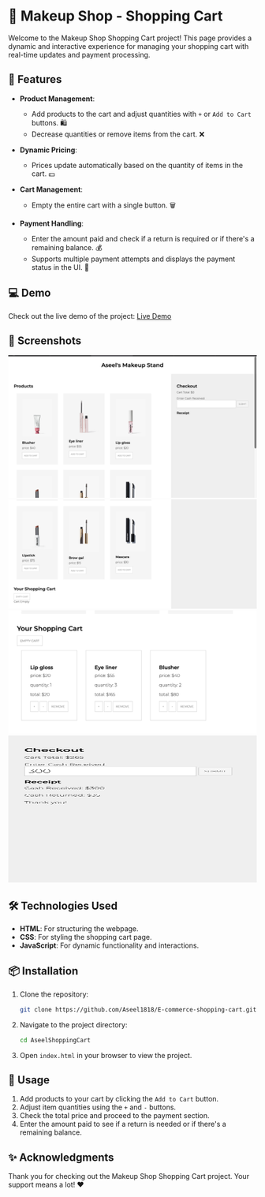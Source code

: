 # 💄 Makeup Shop - Shopping Cart

Welcome to the Makeup Shop Shopping Cart project! This page provides a dynamic and interactive experience for managing your shopping cart with real-time updates and payment processing.

## 🛒 Features

- **Product Management**: 
  - Add products to the cart and adjust quantities with `+` or `Add to Cart` buttons. 🛍️
  - Decrease quantities or remove items from the cart. ❌

- **Dynamic Pricing**: 
  - Prices update automatically based on the quantity of items in the cart. 💵

- **Cart Management**: 
  - Empty the entire cart with a single button. 🗑️

- **Payment Handling**:
  - Enter the amount paid and check if a return is required or if there's a remaining balance. 💰
  - Supports multiple payment attempts and displays the payment status in the UI. 🧾

## 💻 Demo

Check out the live demo of the project: [Live Demo](https://drive.google.com/file/d/1t0x2q6EEC0b3xXhbSO8mKeFYV7OZsvJg/view?usp=sharing)

## 📸 Screenshots

<img src="./ScreenShots/screen%20shot1.png" alt="Shopping Cart Screenshot" style="width: 600px;"/>
<img src="./ScreenShots/screen%20shot2.png" alt="Shopping Cart Screenshot" style="width: 600px;"/>
<img src="./ScreenShots/screen%20shot3.png" alt="Shopping Cart Screenshot" style="width: 600px;"/>
<img src="./ScreenShots/screen%20shot4.png" alt="Shopping Cart Screenshot" style="width: 600px; height: 299px;"/>


## 🛠️ Technologies Used

- **HTML**: For structuring the webpage.
- **CSS**: For styling the shopping cart page.
- **JavaScript**: For dynamic functionality and interactions.

## 📦 Installation

1. Clone the repository:
    ```bash
    git clone https://github.com/Aseel1818/E-commerce-shopping-cart.git
    ```

2. Navigate to the project directory:
    ```bash
    cd AseelShoppingCart
    ```

3. Open `index.html` in your browser to view the project.

## 🚀 Usage

1. Add products to your cart by clicking the `Add to Cart` button.
2. Adjust item quantities using the `+` and `-` buttons.
3. Check the total price and proceed to the payment section.
4. Enter the amount paid to see if a return is needed or if there's a remaining balance.


## ✨ Acknowledgments

Thank you for checking out the Makeup Shop Shopping Cart project. Your support means a lot! ❤️
